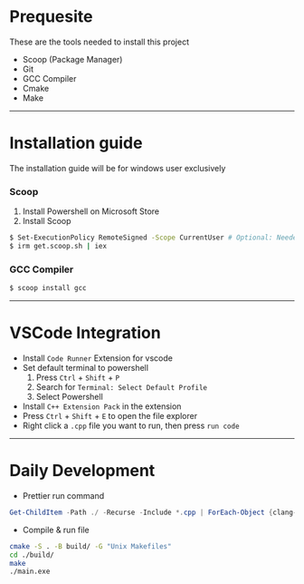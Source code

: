 # Prequesite


These are the tools needed to install this project
- Scoop (Package Manager)
- Git
- GCC Compiler
- Cmake
- Make

---

# Installation guide

The installation guide will be for windows user exclusively

### Scoop

1. Install Powershell on Microsoft Store
2. Install Scoop
```bash
$ Set-ExecutionPolicy RemoteSigned -Scope CurrentUser # Optional: Needed to run a remote script the first time
$ irm get.scoop.sh | iex
```

### GCC Compiler

```bash
$ scoop install gcc
```

---

# VSCode Integration

- Install `Code Runner` Extension for vscode
- Set default terminal to powershell
  1. Press `Ctrl` + `Shift` + `P`
  2. Search for `Terminal: Select Default Profile`
  3. Select Powershell
- Install `C++ Extension Pack` in the extension
- Press `Ctrl` + `Shift` + `E` to open the file explorer
- Right click a `.cpp` file you want to run, then press `run code`

---

# Daily Development
- Prettier run command

```powershell
Get-ChildItem -Path ./ -Recurse -Include *.cpp | ForEach-Object {clang-format -i $_.FullName}
```

- Compile & run file
```bash
cmake -S . -B build/ -G "Unix Makefiles"
cd ./build/
make
./main.exe
```


